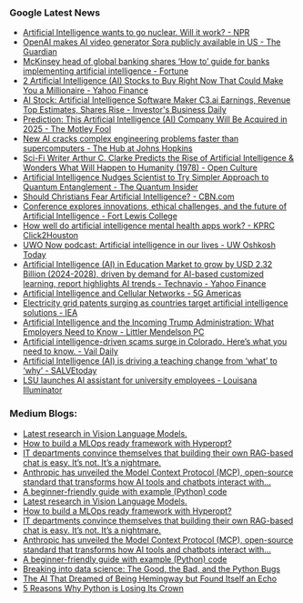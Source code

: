 ### Google Latest News
<!-- GOOGLE-NEWS-CONTENT:START -->

- [Artificial Intelligence wants to go nuclear. Will it work? - NPR](https://news.google.com/rss/articles/CBMiowFBVV95cUxPTVVHTmR5Y1B2dC1mX1d0MlFtaWRYVWdROXVCUjNRVHVVa3NrZWFGZ2doWjRodGlpSXAxQnpJMjVXbkp4M2E4aWJyNk8tOVE4UFZTR3lyT1FCTUFiYWNZamYtREp0TVpidWxOQkFpbDBiUVM1MUg2eGFMb05mdGRzUzlWWmJpZ19hM0ZfSEtIcHBhM083LU95QTBhdGlhR0tacmZz?oc=5)
- [OpenAI makes AI video generator Sora publicly available in US - The Guardian](https://news.google.com/rss/articles/CBMiogFBVV95cUxPSmlSZkc2MWRNVHIzUUxWQ2V2VVotclZTM2NYNEFXWGFRMjY2MXhVRldrREtqZlV1X0lHaXNmZ3NHM0JXamRqZ3hTMnFHcHlkOGp0dkJtTE5CNE03RjJaMkdZenBDcFVJNlA0ckZUUUUtT1E5ODREY1lfZEIwd0dTa3FoUktGSl9vX3dhWnI2ZEY0Q3BZR1FMTC1oVGVKdVBjanc?oc=5)
- [McKinsey head of global banking shares ‘How to’ guide for banks implementing artificial intelligence - Fortune](https://news.google.com/rss/articles/CBMipwFBVV95cUxNUEJFWXg1MGlFQkpFbTRSeTRac1A4TWJmUXk5THdxb2xyS1dLTi1sQ3hHcEE3bXFYd19UX25UaGI0NWZZUEVUMXg3T1JKV2pBeG9tY1hyVHkyN2h1MFJ0elF5dTZsd2JOU0FxRVRRczlHUGVKLS00Qms2U2p0aTlJZjBsVUE2UmFGVE1KUDNvWXFxREUzYlVrTEVRTDhiekk4eVdUTUhaMA?oc=5)
- [2 Artificial Intelligence (AI) Stocks to Buy Right Now That Could Make You a Millionaire - Yahoo Finance](https://news.google.com/rss/articles/CBMiiAFBVV95cUxQeHVLSEVXOW1ERFJQbE9rdnVqZkg0TXJyaEh5QWlNYVJKeGdlS1J5QUFSd0tSUVpac3pmZ2lsRWVEYkZ0QWROclBXSG9Oc05PVUZoOTlBRjNPUjU1TGRWemtpVjBTRGNuR1pvbHNoVk84V1dDeTBiaXh3SUV3T3VpNDNkNXVPcXZx?oc=5)
- [AI Stock: Artificial Intelligence Software Maker C3.ai Earnings, Revenue Top Estimates, Shares Rise - Investor's Business Daily](https://news.google.com/rss/articles/CBMiiwFBVV95cUxORkFBWmZGY2luM0lqdTZCVEJWd0JtcTM0UU16UnRsQm9CNWVrQ3FaOXlvR1FTdHgtbFV4STl5SFcxLXJlSzBpdDZPTTU0a1hsUENxbzlNZURUSVRaTDUxdjBoU3RUY3N3aG14dENiS19kRGxxb05ObDhmNlNNanpIeHdDbzZxLVp6TmVn?oc=5)
- [Prediction: This Artificial Intelligence (AI) Company Will Be Acquired in 2025 - The Motley Fool](https://news.google.com/rss/articles/CBMimAFBVV95cUxNYTdRTXI1OGsxYkt0YVowMmtLLU9yUERCeS1wS1l0ZWN3cEo5TXB3WVZ2d0k1b0FqdFg0R0Fxc29wc3MweWFfLWJjelVXQ2k5MXhXWk54VnJzcDNpNGVQMS1Gb1ZhelJPaUVtMTRwZ3YtbmtIOU5QY1Q1akpveXVZVmlkWXdXb3haYjc4bVl6aml4dFhZY2tOaQ?oc=5)
- [New AI cracks complex engineering problems faster than supercomputers - The Hub at Johns Hopkins](https://news.google.com/rss/articles/CBMigwFBVV95cUxOc2NKSmdhZnpZUGlxR1dKcC1vMXBqX2toQlpBLV9vLTZUQjVueDFRakJIMDQ1dTQ3bGU3NlM0RWw2QnNMcklBTV9lWUt6dU9Gb1dRS09LMFNFYXJTSllNQXc1YVJnLW5iVjEza1V3T3BTZi1ma1BkTEM1d2VTRWtuejFtVQ?oc=5)
- [Sci-Fi Writer Arthur C. Clarke Predicts the Rise of Artificial Intelligence & Wonders What Will Happen to Humanity (1978) - Open Culture](https://news.google.com/rss/articles/CBMi3gFBVV95cUxQVHNwMnZVSG1SVFZQcmRXd1MyLXdoMWp6al9BYklmY3VqbUtubWJsdlVaVUs5ZWRCcHg1Wi1oY3FBenJhX1B2dElQd0VVYjFuNkM3ZHcwWHpLajJGV2FhRm5KM3hTRmI0M2JYZjlTVTM5SGVaRDNfOHRicjgyYzVxSExoSjBFQ2ZsR3JhQ0d4aDhsVk5NUHI4MlBjY2ZHLW1qX2IzNk10eDZQcWhMM3ROQlFZV1REZ3N2dzRwNXZVMDhQZHVadkJYb2xOaXlUNEl5cHN1dlBZcjdobG5WcHc?oc=5)
- [Artificial Intelligence Nudges Scientist to Try Simpler Approach to Quantum Entanglement - The Quantum Insider](https://news.google.com/rss/articles/CBMiygFBVV95cUxQUmZkN3EybklXakRSMVQ2dThFenEzQ2pZS2NrQS1HQ2NfbmIta2Z5aDVDeHpMYThLaTRfRDNGZ2laS0w5S0VpVTNTSGN0T0RjWVhva09XYWNoRkI3NnM0Y1gwZ1NBSGN6U3FQenNRQUxIaTE5TFNLeUY3czdfLXdJb1BQcnYtcXppNjFPTVBoSjE4bnpUSXBjUTBmckhRcjBheTR4Q25XOUo3Ul90ZnlfMTlYQnZnN2p5ZUMxSHhfTzBzYWVaeEFobGFn?oc=5)
- [Should Christians Fear Artificial Intelligence? - CBN.com](https://news.google.com/rss/articles/CBMifkFVX3lxTE5wODBPY1VzVXFIeE9Kc2RYMnZfV1RjM0ROb3lIMTJpWHVySXd4Z2JtLUlJdVIySEFYUFRWdjRtSFRuR0xhclp5eFRXQVQyWkdtbHBZc1JMcm1WOC13ZnNFVHc3a1REbzlCYjZnc1dXWmItbFliUHBzaUQ2M2k5Zw?oc=5)
- [Conference explores innovations, ethical challenges, and the future of Artificial Intelligence - Fort Lewis College](https://news.google.com/rss/articles/CBMi5AFBVV95cUxNZ1dQTmlVQlEzc0plYmpJQlhsVi1TQ25raTBMS1lkbWZjMzVrVWRFU0dya3FRaHFDalJMTUtOSEhtbWNGUVVfckd0bjBWcHdWMmlsSFJ0U3lJR3RpalNUNi12ODgybjNDOXc3Z0l0T1JHRWpUTDYyVWQ3bWVZZVd0bWxielFQREZXS1NlQ181dkEwWW1aR1NnZWQ0MEtCZjlObnpTVWNCTktLYkkxVlRGRk44T0R5eFdDMGNrQWlleUZvSGVQbnQySEZWYVVubTdZY1E4SHNHWm1LUVRTM25lTlFmQUI?oc=5)
- [How well do artificial intelligence mental health apps work? - KPRC Click2Houston](https://news.google.com/rss/articles/CBMisgFBVV95cUxQYjBsMWd1bDNCbjBLVjFDcVpjRHdyRDVyQUpZQzg3ZktTSDNwVVdZcU1JaWNZeEYyUE5NRkNiNnFDblhkT09pbUxRVGNnOXMzbkljaktqdWkzNXZxd0dLVkdhbDV5QU4yZ013eFBJeGZ0Z25YWGRvUmVYamkzQXRzS19pTWJqdTMtVUlhS2o5eThMazhtc2xfTTlOMkVtSGRuRklsWGR1LU9KNW5QV1JjNzhB?oc=5)
- [UWO Now podcast: Artificial intelligence in our lives - UW Oshkosh Today](https://news.google.com/rss/articles/CBMikgFBVV95cUxNaXk3ZnhLakhMNE5RaWdzUjRJWERXLThNSWhBbl9KNVNFcHAzdzNuOVJBSlFxNk1sT290UWxPYkhwYU9VN05LVFVUYlBUNmMtRVJOelZGeWJvUzQxdTFiNGJpeDg1QU1sWTVxR0FDZXAyd283LXdpb29tMjgxR0ZuZ3ZVOS1rSnRQS1RVYXBWM2YzQQ?oc=5)
- [Artificial Intelligence (AI) in Education Market to grow by USD 2.32 Billion (2024-2028), driven by demand for AI-based customized learning, report highlights AI trends - Technavio - Yahoo Finance](https://news.google.com/rss/articles/CBMikwFBVV95cUxNRWxFLXA1QXBaYzU2eG5iTWpXVzdIaVVndXpmazFYR0FFYkJoOUQwYXZjMjBVUHdvMWlrNUNCY0gtYjdESzZvTGpuV0gyNWJUbF9Pb1dYUHhZblJPcHRGUVhqV0V5WlBEeUZEX1oyZ2YybWxjT2NSbXBLd2xXdVA1OWgtdFM2SlZlWXJkUWFZakFybXc?oc=5)
- [Artificial Intelligence and Cellular Networks - 5G Americas](https://news.google.com/rss/articles/CBMifkFVX3lxTFBtQlVxZFpiX0xDS2VOWUxoS0p1SVljWFJZRXpFR0k0SGNVdzU3Q1NkZ29MUmF4WGY4cGVGRW5EbVVUZXlicmVoUExCek51SC1YbnJMblBibFJ3UXpVRFQtNzJ4WnB2QzVoTEdRVkdwME5pbnJnOHVzU1pWVlNsQQ?oc=5)
- [Electricity grid patents surging as countries target artificial intelligence solutions - IEA](https://news.google.com/rss/articles/CBMisAFBVV95cUxNWFltWmZzMEJWM0FxdDR2WEpFUTgzSURZQ1RweGJmdGdhSkI4NXd3S2ZCLWtleXFzRDBQX3Z6S29HTXVlYjBfX01lZHJQdi1FUXY4aE9mbkVRVUtubnNIb3BHZWludC1td25rRnhCSTNKcUdIOEVVcm1TZGJ0S1hrQ3M2eUx3YjdYY3RRYlJEbHhoTTBFOV8xQjk2UENMVXl2LW95cWktbHJScWQ4cGV4aw?oc=5)
- [Artificial Intelligence and the Incoming Trump Administration: What Employers Need to Know - Littler Mendelson PC](https://news.google.com/rss/articles/CBMitwFBVV95cUxOUkJ4SXlTVDBISGFrNGJ3c0dIb0ZJSGtRekZaMm5zMFIxY21KZFUtaGYxMFR0UUZOTk5OYVVoTXhvUFl5aUJHelUzRHBpbjF2aGtia3RaLWNvVGZ2RlgweHh1ZUVOemcxN2paTFpZbm0wa2t6TFRDMmJvTEFxd3BrNUFydmJzTHl6Zlc3ZGZ2S2JVT3pyMG9jWHVxYk5sVHZrak1XeFdxa3ZEekYwYWl4TWlubDZtcEk?oc=5)
- [Artificial intelligence-driven scams surge in Colorado. Here’s what you need to know. - Vail Daily](https://news.google.com/rss/articles/CBMiggFBVV95cUxPMlhwYnhUVFlOSnVNTzJIZlNQUjluTGtyRkxCVW1tNlVDNWh6NmRIVlBQUGE1TUpOQzY2bE5nN1VZMldiQnlkeTlzYkZFUlkxVVpWLUkzdEY5amg2dV9QaEdHcVpUNWdUVWMzRjVLUWlkWmhRRzRSUHoweWlKMWxfbE9B?oc=5)
- [Artificial Intelligence (AI) is driving a teaching change from ‘what’ to ‘why’ - SALVEtoday](https://news.google.com/rss/articles/CBMingFBVV95cUxNbjZSb1Z0R0VXSnc3Ynd4UU1pUTRDYWxyN2ZhTmkxNEFTcTN1YTZWcU9fLUVnT0hKLW1hLVFTNUdBSFlvMGJtZW5WM1VrcllEY1hYdGxhSndHTnhKSl9nMmNEcDctbTl5QXctVjlta2FxSl9uZ2tDYzhyWlZUelNiMFlHX2Y5bzRUdGc0WnJQVEk2OTR3dzg5V01QWjkyQQ?oc=5)
- [LSU launches AI assistant for university employees - Louisana Illuminator](https://news.google.com/rss/articles/CBMikgFBVV95cUxNWjhKUS1RWnBFUmRYMXFxN2hxTk9pNTFFOE52OGJITFlYQlBjNTcySkxRa1NxdkttdjRZek9GbDlraDFtMGNNR3Q0OWl6LUdlS0VieHBCQnBOX3NvQmtLNjN3X2pNbkw0M2JtLTBaVG5Uc3ZuT2xLT3lOSXF1Z3V3cnhvVkRyQ2N1Z3VnTnh0Q1pkdw?oc=5)<!-- GOOGLE-NEWS-CONTENT:END -->

### Medium Blogs:
<!-- MEDIUM-CONTENT:START -->

- [Latest research in Vision Language Models.](https://medium.com/aiguys/visual-reasoning-for-llms-vlms-454eae446022?source=topic_portal---recommended_stories---machine_learning---0-84--------------------42d99b41_8fab_4d2b_8a00_f20ee6d9efd4-------)
- [How to build a MLOps ready framework with Hyperopt?](https://medium.com/towards-artificial-intelligence/escape-the-grid-smarter-hyperparameter-tuning-with-hyperopt-fd362cd11482?source=topic_portal---recommended_stories---machine_learning---1-107--------------------42d99b41_8fab_4d2b_8a00_f20ee6d9efd4-------)
- [IT departments convince themselves that building their own RAG-based chat is easy. It’s not. It’s a nightmare.](https://medium.com/towards-artificial-intelligence/dear-it-departments-please-stop-trying-to-build-your-own-rag-4546b4638273?source=topic_portal---recommended_stories---machine_learning---2-85--------------------42d99b41_8fab_4d2b_8a00_f20ee6d9efd4-------)
- [Anthropic has unveiled the Model Context Protocol (MCP), open-source standard that transforms how AI tools and chatbots interact with…](https://medium.com/@sagarpatiler/anthropics-model-context-protocol-mcp-9e76a9fb9ff4?source=topic_portal---recommended_stories---machine_learning---3-84--------------------42d99b41_8fab_4d2b_8a00_f20ee6d9efd4-------)
- [A beginner-friendly guide with example (Python) code](https://medium.com/towards-data-science/multimodal-rag-process-any-file-type-with-ai-e6921342c903?source=topic_portal---recommended_stories---machine_learning---4-107--------------------42d99b41_8fab_4d2b_8a00_f20ee6d9efd4-------)
- [Latest research in Vision Language Models.](https://medium.com/aiguys/visual-reasoning-for-llms-vlms-454eae446022?source=topic_portal---recommended_stories---machine_learning---0-84--------------------42d99b41_8fab_4d2b_8a00_f20ee6d9efd4-------)
- [How to build a MLOps ready framework with Hyperopt?](https://medium.com/towards-artificial-intelligence/escape-the-grid-smarter-hyperparameter-tuning-with-hyperopt-fd362cd11482?source=topic_portal---recommended_stories---machine_learning---1-107--------------------42d99b41_8fab_4d2b_8a00_f20ee6d9efd4-------)
- [IT departments convince themselves that building their own RAG-based chat is easy. It’s not. It’s a nightmare.](https://medium.com/towards-artificial-intelligence/dear-it-departments-please-stop-trying-to-build-your-own-rag-4546b4638273?source=topic_portal---recommended_stories---machine_learning---2-85--------------------42d99b41_8fab_4d2b_8a00_f20ee6d9efd4-------)
- [Anthropic has unveiled the Model Context Protocol (MCP), open-source standard that transforms how AI tools and chatbots interact with…](https://medium.com/@sagarpatiler/anthropics-model-context-protocol-mcp-9e76a9fb9ff4?source=topic_portal---recommended_stories---machine_learning---3-84--------------------42d99b41_8fab_4d2b_8a00_f20ee6d9efd4-------)
- [A beginner-friendly guide with example (Python) code](https://medium.com/towards-data-science/multimodal-rag-process-any-file-type-with-ai-e6921342c903?source=topic_portal---recommended_stories---machine_learning---4-107--------------------42d99b41_8fab_4d2b_8a00_f20ee6d9efd4-------)
- [Breaking into data science: The Good, the Bad, and the Python Bugs](https://medium.com/towards-data-science/becoming-a-data-scientist-what-i-would-do-if-i-had-to-start-over-655f0476b462?source=topic_portal---recommended_stories---machine_learning---5-85--------------------42d99b41_8fab_4d2b_8a00_f20ee6d9efd4-------)
- [The AI That Dreamed of Being Hemingway but Found Itself an Echo](https://medium.com/gitconnected/youre-not-a-writer-chatgpt-but-you-sound-like-one-75fa329ac3a9?source=topic_portal---recommended_stories---machine_learning---6-107--------------------42d99b41_8fab_4d2b_8a00_f20ee6d9efd4-------)
- [5 Reasons Why Python is Losing Its Crown](https://medium.com/stackademic/is-python-still-the-king-of-data-science-476f1e3191b3?source=topic_portal---recommended_stories---machine_learning---7-85--------------------42d99b41_8fab_4d2b_8a00_f20ee6d9efd4-------)<!-- MEDIUM-CONTENT:END -->
